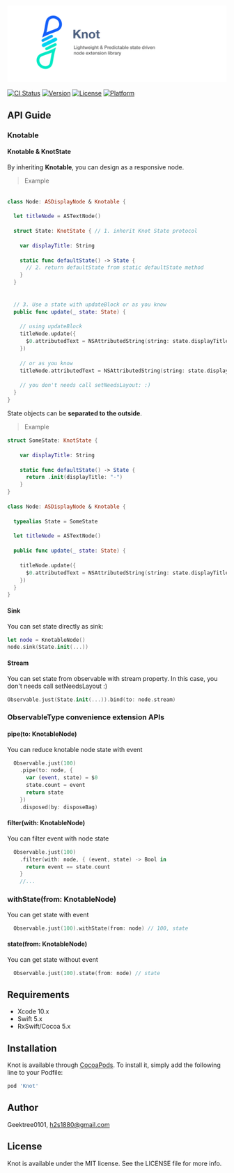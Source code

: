 <img src="https://github.com/GeekTree0101/Knot/blob/master/screenshot/banner.png" />

[![CI Status](https://img.shields.io/travis/Geektree0101/Knot.svg?style=flat)](https://travis-ci.org/Geektree0101/Knot)
[![Version](https://img.shields.io/cocoapods/v/Knot.svg?style=flat)](https://cocoapods.org/pods/Knot)
[![License](https://img.shields.io/cocoapods/l/Knot.svg?style=flat)](https://cocoapods.org/pods/Knot)
[![Platform](https://img.shields.io/cocoapods/p/Knot.svg?style=flat)](https://cocoapods.org/pods/Knot)

## API Guide

### Knotable


#### Knotable & KnotState
By inheriting **Knotable**, you can design as a responsive node.

> Example
```swift

class Node: ASDisplayNode & Knotable {

  let titleNode = ASTextNode()
   
  struct State: KnotState { // 1. inherit Knot State protocol
  
    var displayTitle: String
  
    static func defaultState() -> State {
      // 2. return defaultState from static defaultState method
    }
  }
  

  // 3. Use a state with updateBlock or as you know
  public func update(_ state: State) {
    
    // using updateBlock
    titleNode.update({
      $0.attributedText = NSAttributedString(string: state.displayTitle)
    })
    
    // or as you know
    titleNode.attributedText = NSAttributedString(string: state.displayTitle)
    
    // you don't needs call setNeedsLayout: :)
  }
}
```

State objects can be **separated to the outside**.
> Example
```swift
struct SomeState: KnotState {
  
    var displayTitle: String
  
    static func defaultState() -> State {
      return .init(displayTitle: "-")
    }
}

class Node: ASDisplayNode & Knotable {

  typealias State = SomeState

  let titleNode = ASTextNode()

  public func update(_ state: State) {
  
    titleNode.update({
      $0.attributedText = NSAttributedString(string: state.displayTitle)
    })
  }
}
```

#### Sink
You can set state directly as sink:
```swift
let node = KnotableNode()
node.sink(State.init(...))
```

#### Stream
You can set state from observable with stream property. In this case, you don't needs call setNeedsLayout :)
```swift
Observable.just(State.init(...)).bind(to: node.stream)
```

### ObservableType convenience extension APIs

#### pipe(to: KnotableNode)
You can reduce knotable node state with event
```swift
  Observable.just(100)
    .pipe(to: node, {
      var (event, state) = $0
      state.count = event
      return state
    })
    .disposed(by: disposeBag)
```
  
#### filter(with: KnotableNode)
You can filter event with node state
```swift
  Observable.just(100)
    .filter(with: node, { (event, state) -> Bool in
      return event == state.count
    }
    //...
 ```
 
### withState(from: KnotableNode)
You can get state with event
```swift
  Observable.just(100).withState(from: node) // 100, state
```

#### state(from: KnotableNode)
You can get state without event
```swift
  Observable.just(100).state(from: node) // state
```

## Requirements
- Xcode 10.x
- Swift 5.x
- RxSwift/Cocoa 5.x

## Installation

Knot is available through [CocoaPods](https://cocoapods.org). To install
it, simply add the following line to your Podfile:

```ruby
pod 'Knot'
```

## Author

Geektree0101, h2s1880@gmail.com

## License

Knot is available under the MIT license. See the LICENSE file for more info.

